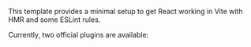 

This template provides a minimal setup to get React working in Vite with HMR and some ESLint rules.

Currently, two official plugins are available:
